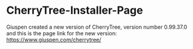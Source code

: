 # CherryTree-Installer-Page

Giuspen created a new version of CherryTree, version number 0.99.37.0 and this is the page link for the new version: https://www.giuspen.com/cherrytree/
